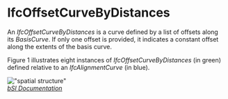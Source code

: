 IfcOffsetCurveByDistances
=========================
An _IfcOffsetCurveByDistances_ is a curve defined by a list of offsets along
its _BasisCurve_. If only one offset is provided, it indicates a constant
offset along the extents of the basis curve.  
  
Figure 1 illustrates eight instances of _IfcOffsetCurveByDistances_ (in green)
defined relative to an _IfcAlignmentCurve_ (in blue).  
  
!["spatial structure"](../figures/ifcoffsetcurvebydistances.png "Figure 1 --
Offset curve by distances")  
[ _bSI
Documentation_](https://standards.buildingsmart.org/IFC/DEV/IFC4_2/FINAL/HTML/schema/ifcgeometryresource/lexical/ifcoffsetcurvebydistances.htm)


